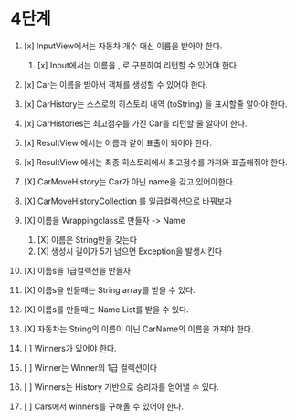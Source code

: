 # 4단계
1. [x] InputView에서는 자동차 개수 대신 이름을 받아야 한다.
    1. [x] Input에서는 이름을 , 로 구분하여 리턴할 수 있어야 한다.
2. [x] Car는 이름을 받아서 객체를 생성할 수 있어야 한다.
3. [x] CarHistory는 스스로의 히스토리 내역 (toString) 을 표시할줄 알아야 한다.
4. [x] CarHistories는 최고점수를 가진 Car를 리턴할 줄 알아야 한다. 
5. [x] ResultView 에서는 이름과 같이 표출이 되어야 한다.
6. [x] ResultView 에서는 최종 히스토리에서 최고점수를 가져와 표출해줘야 한다. 

7. [X] CarMoveHistory는 Car가 아닌 name을 갖고 있어야한다. 
8. [X] CarMoveHistoryCollection 를 일급컬렉션으로 바꿔보자

9. [X] 이름을 Wrappingclass로 만들자  -> Name
   1. [X] 이름은 String만을 갖는다
   2. [X] 생성시 길이가 5가 넘으면 Exception을 발생시킨다
10. [X] 이름s을 1급컬렉션을 만들자
   1. [X] 이름s을 만들때는 String array를 받을 수 있다.
   2. [X] 이름s를 만들때는 Name List를 받을 수 있다.
11. [X] 자동차는 String의 이름이 아닌 CarName의 이름을 가져야 한다.
12. [ ] Winners가 있어야 한다.
   1. [ ] Winner는 Winner의 1급 컬렉션이다
   2. [ ] Winners는 History 기반으로 승리자를 얻어낼 수 있다.
13. [ ] Cars에서 winners를 구해올 수 있어야 한다. 